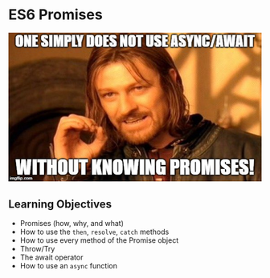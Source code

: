 # ES6 Promises

![alt text](image.png)

## Learning Objectives

- Promises (how, why, and what)
- How to use the `then`, `resolve`, `catch` methods
- How to use every method of the Promise object
- Throw/Try
- The await operator
- How to use an `async` function
